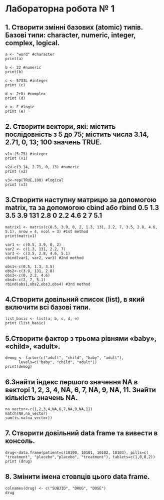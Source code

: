 # Лабораторна робота № 1

## 1. Створити змінні базових (atomic) типів. Базові типи: character, numeric, integer, complex, logical.

```{R}
a <- "word" #character
print(a) 

b <- 22 #numeric 
print(b)

c <- 5733L #integer
print (c)

d <- 2+8i #complex
print (d)

e <- F #logic 
print (e)
```

## 2. Створити вектори, які: містить послідовність з 5 до 75; містить числа 3.14, 2.71, 0, 13; 100 значень TRUE.

```{R}
v1<-(5:75) #integer
print (v1)

v2<-c(3.14, 2.71, 0, 13) #numeric
print (v2)

v3<-rep(TRUE,100) #logical
print (v3)
```

## 3.Створити наступну матрицю за допомогою matrix, та за допомогою cbind або rbind 0.5 1.3 3.5 3.9 131 2.8 0 2.2 4.6 2 7 5.1

```{R}
matrix1 <- matrix(c(0.5, 3.9, 0, 2, 1.3, 131, 2.2, 7, 3.5, 2.8, 4.6, 5.1), nrow = 4, ncol = 3) #1st method
print(matrix1)

var1 <- c(0.5, 3.9, 0, 2) 
var2 <- c(1.3, 131, 2.2, 7)
var3 <- c(3.5, 2.8, 4.6, 5.1)
cbind(var1, var2, var3) #2nd method

obs1<-c(0.5, 1.3, 3.5)
obs2<-c(3.9, 131, 2.8)
obs3<-c(0, 2.2, 4.6)
obs4<-c(2, 7, 5.1)
rbind(obs1,obs2,obs3,obs4) #3rd method
```

## 4.Створити довільний список (list), в який включити всі базові типи.

```{R}
list_basic <- list(a, b, c, d, e)
print (list_basic)
```

## 5.Створити фактор з трьома рівнями «baby», «child», «adult».

```{R}
demog <- factor(c("adult", "child", "baby", "adult"),
      levels=c("baby", "child", "adult"))
print(demog)
```

## 6.Знайти індекс першого значення NA в векторі 1, 2, 3, 4, NA, 6, 7, NA, 9, NA, 11. Знайти кількість значень NA.

```{R}
na_vector<-c(1,2,3,4,NA,6,7,NA,9,NA,11)
match(NA,na_vector)
sum(is.na(na_vector))
```

## 7. Створити довільний data frame та вивести в консоль.

```{R}
drug<-data.frame(patient=c(10100, 10101, 10102, 10103), pills=c( "treatment", "placebo","placebo", "treatment"), tablets=c(1,0,0,2))
print (drug)

```

## 8. Змінити імена стовпців цього data frame.

```{R}
colnames(drug) <- c("SUBJID", "DRUG", "DOSE")
drug

```
